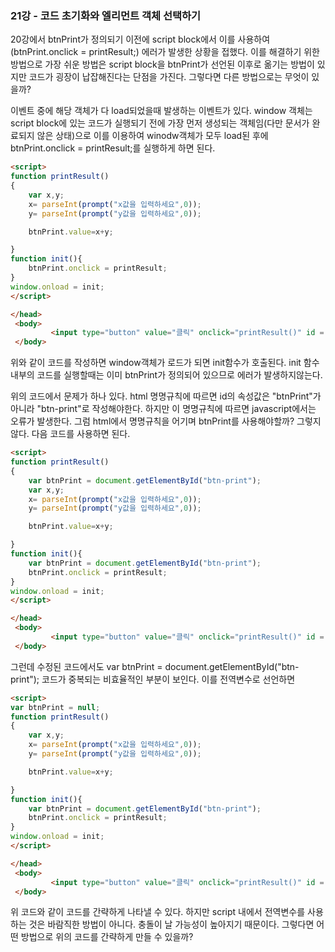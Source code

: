 ### 21강 - 코드 초기화와 엘리먼트 객체 선택하기  

20강에서 btnPrint가 정의되기 이전에 script block에서 이를 사용하여(btnPrint.onclick = printResult;) 에러가 발생한 상황을 접했다.
이를 해결하기 위한 방법으로 가장 쉬운 방법은 script block을 btnPrint가 선언된 이후로 옮기는 방법이 있지만 
코드가 굉장이 납잡해진다는 단점을 가진다. 그렇다면 다른 방법으로는 무엇이 있을까?


이벤트 중에 해당 객체가 다 load되었을때 발생하는 이벤트가 있다. window 객체는 script block에 있는 코드가 실행되기 전에 가장 먼저 생성되는 객체임(다만 문서가 완료되지 않은 상태)으로 이를 이용하여 winodw객체가 모두 load된 후에 btnPrint.onclick = printResult;를 실행하게 하면 된다.

```html
<script>
function printResult()
{
    var x,y;
    x= parseInt(prompt("x값을 입력하세요",0)); 
    y= parseInt(prompt("y값을 입력하세요",0));

    btnPrint.value=x+y;

} 
function init(){
    btnPrint.onclick = printResult;
}
window.onload = init;
</script>

</head>
 <body>
         <input type="button" value="클릭" onclick="printResult()" id = "btnPrint"/>    
 </body>
```  
위와 같이 코드를 작성하면 window객체가 로드가 되면 init함수가 호출된다. init 함수내부의 코드를 실행할때는 이미 btnPrint가 정의되어 있으므로 에러가 발생하지않는다.  
  
위의 코드에서 문제가 하나 있다. html 명명규칙에 따르면 id의 속성값은 "btnPrint"가 아니라 "btn-print"로 작성해야한다.
하지만 이 명명규칙에 따르면 javascript에서는 오류가 발생한다. 그럼 html에서 명명규칙을 어기며 btnPrint를 사용해야할까? 그렇지않다.
다음 코드를 사용하면 된다.  
```html
<script>
function printResult()
{
    var btnPrint = document.getElementById("btn-print");
    var x,y;
    x= parseInt(prompt("x값을 입력하세요",0)); 
    y= parseInt(prompt("y값을 입력하세요",0));

    btnPrint.value=x+y;

} 
function init(){
    var btnPrint = document.getElementById("btn-print");
    btnPrint.onclick = printResult;
}
window.onload = init;
</script>

</head>
 <body>
         <input type="button" value="클릭" onclick="printResult()" id = "btn-print"/>    
 </body>
```  
그런데 수정된 코드에서도 var btnPrint = document.getElementById("btn-print"); 코드가 중복되는 비효율적인 부분이 보인다.
이를 전역변수로 선언하면  
```html
<script>
var btnPrint = null;
function printResult()
{
    var x,y;
    x= parseInt(prompt("x값을 입력하세요",0)); 
    y= parseInt(prompt("y값을 입력하세요",0));

    btnPrint.value=x+y;

} 
function init(){
    var btnPrint = document.getElementById("btn-print");
    btnPrint.onclick = printResult;
}
window.onload = init;
</script>

</head>
 <body>
         <input type="button" value="클릭" onclick="printResult()" id = "btn-print"/>    
 </body>
``` 
위 코드와 같이 코드를 간략하게 나타낼 수 있다. 하지만 script 내에서 전역변수를 사용하는 것은 바람직한 방법이 아니다. 충돌이 날 가능성이 높아지기 때문이다. 그렇다면 어떤 방법으로 위의 코드를 간략하게 만들 수 있을까?
